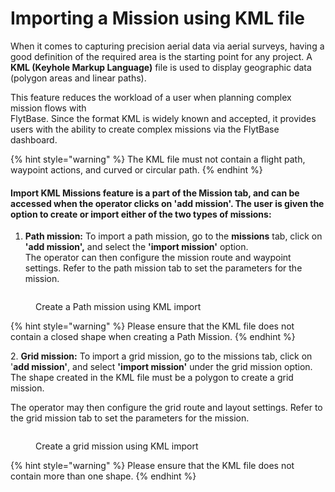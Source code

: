 # Importing a Mission using KML file

When it comes to capturing precision aerial data via aerial surveys, having a good definition of the required area is the starting point for any project. A **KML (Keyhole Markup Language)** file is used to display geographic data (polygon areas and linear paths).&#x20;

This feature reduces the workload of a user when planning complex mission flows with \
FlytBase. Since the format KML is widely known and accepted, it provides users with the ability to create complex missions via the FlytBase dashboard.

{% hint style="warning" %}
The KML file must not contain a flight path, waypoint actions, and curved or circular path.
{% endhint %}

#### Import KML Missions feature is a part of the Mission tab, and can be accessed when the operator clicks on 'add mission'. The user is given the option to create or import either of the two types of missions:

1. **Path mission:** To import a path mission, go to the **missions** tab, click on **'add mission',** and select the **'import mission'** option.\
   The operator can then configure the mission route and waypoint settings. Refer to the path mission tab to set the parameters for the mission.

<figure><img src="../../../.gitbook/assets/kmlgif.gif" alt=""><figcaption><p>Create a Path mission using KML import</p></figcaption></figure>

{% hint style="warning" %}
Please ensure that the KML file does not contain a closed shape when creating a Path Mission.
{% endhint %}

2\. **Grid mission:** To import a grid mission, go to the missions tab, click on '**add mission'**, and select **'import mission'** under the grid mission option. The shape created in the KML file must be a polygon to create a grid mission.

The operator may then configure the grid route and layout settings. Refer to the grid mission tab to set the parameters for the mission.

<figure><img src="../../../.gitbook/assets/gridkmlgif.gif" alt=""><figcaption><p>Create a grid mission using KML import</p></figcaption></figure>

{% hint style="warning" %}
Please ensure that the KML file does not contain more than one shape.
{% endhint %}
